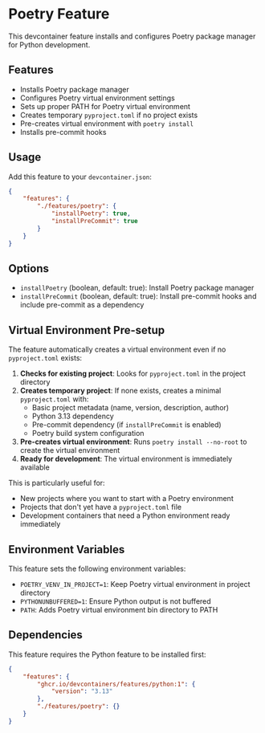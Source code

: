 # Poetry Feature

This devcontainer feature installs and configures Poetry package manager for Python development.

## Features

- Installs Poetry package manager
- Configures Poetry virtual environment settings
- Sets up proper PATH for Poetry virtual environment
- Creates temporary `pyproject.toml` if no project exists
- Pre-creates virtual environment with `poetry install`
- Installs pre-commit hooks

## Usage

Add this feature to your `devcontainer.json`:

```json
{
    "features": {
        "./features/poetry": {
            "installPoetry": true,
            "installPreCommit": true
        }
    }
}
```

## Options

- `installPoetry` (boolean, default: true): Install Poetry package manager
- `installPreCommit` (boolean, default: true): Install pre-commit hooks and include pre-commit as a dependency

## Virtual Environment Pre-setup

The feature automatically creates a virtual environment even if no `pyproject.toml` exists:

1. **Checks for existing project**: Looks for `pyproject.toml` in the project directory
2. **Creates temporary project**: If none exists, creates a minimal `pyproject.toml` with:
   - Basic project metadata (name, version, description, author)
   - Python 3.13 dependency
   - Pre-commit dependency (if `installPreCommit` is enabled)
   - Poetry build system configuration
3. **Pre-creates virtual environment**: Runs `poetry install --no-root` to create the virtual environment
4. **Ready for development**: The virtual environment is immediately available

This is particularly useful for:
- New projects where you want to start with a Poetry environment
- Projects that don't yet have a `pyproject.toml` file
- Development containers that need a Python environment ready immediately

## Environment Variables

This feature sets the following environment variables:

- `POETRY_VENV_IN_PROJECT=1`: Keep Poetry virtual environment in project directory
- `PYTHONUNBUFFERED=1`: Ensure Python output is not buffered
- `PATH`: Adds Poetry virtual environment bin directory to PATH

## Dependencies

This feature requires the Python feature to be installed first:

```json
{
    "features": {
        "ghcr.io/devcontainers/features/python:1": {
            "version": "3.13"
        },
        "./features/poetry": {}
    }
}
```
